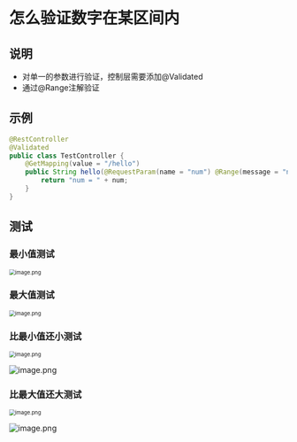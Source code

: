 # 怎么验证数字在某区间内





## 说明

- 对单一的参数进行验证，控制层需要添加@Validated
- 通过@Range注解验证



## 示例

```java
@RestController
@Validated
public class TestController {
    @GetMapping(value = "/hello")
    public String hello(@RequestParam(name = "num") @Range(message = "num必须在0到100之间！",min = 0,max = 100) Integer num) {
        return "num = " + num;
    }
}
```



## 测试

### 最小值测试

<img src="http://81.71.143.136/figurebed/figurebedcontroller/picture/01314cab-5a8d-4902-96b2-353a76cf6721706" alt="image.png" style="zoom:67%;" />



### 最大值测试

<img src="http://81.71.143.136/figurebed/figurebedcontroller/picture/df4e944f-d6a5-40bb-bd5c-c3c771d89775707" alt="image.png" style="zoom:67%;" />



### 比最小值还小测试

<img src="http://81.71.143.136/figurebed/figurebedcontroller/picture/81f8c6d2-c936-45eb-a5f8-61f244adff83708" alt="image.png" style="zoom:67%;" />



![image.png](http://81.71.143.136/figurebed/figurebedcontroller/picture/c96a7901-1470-463d-8f9e-14e389f7e0b3709)



### 比最大值还大测试

<img src="http://81.71.143.136/figurebed/figurebedcontroller/picture/5611ee21-a41c-4cd2-b08f-4570838beacf710" alt="image.png" style="zoom:67%;" />



![image.png](http://81.71.143.136/figurebed/figurebedcontroller/picture/18f852df-81f8-4b8d-aa77-9f5fa51b5170711)